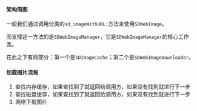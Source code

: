 #### 架构简图

一般我们通过调用分类的`sd_imageWithURL:`方法来使用`SDWebImage`。

而支撑这一方法的是`SDWebImageManager`，它是`SDWebImageManager`的核心工作类。

在此之下有两部分：第一个是`SDImageCache`；第二个是`SDWebImageDownloader`。

#### 加载图片流程

1. 查找内存缓存，如果查找到了就返回给调用方，如果没有找到就进行下一步
2. 查找磁盘缓存，如果查找到了就返回给调用方，如果没有找到就进行下一步
3. 网络下载图片


